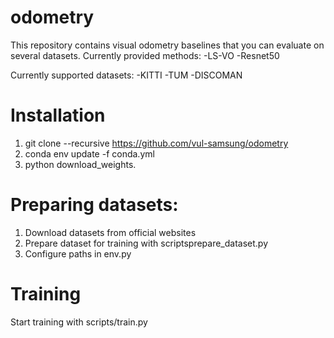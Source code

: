 # odometry

This repository contains visual odometry baselines that you can evaluate on several datasets.
Currently provided methods:
-LS-VO
-Resnet50

Currently supported datasets:
-KITTI
-TUM
-DISCOMAN

# Installation

1. git clone --recursive https://github.com/vul-samsung/odometry
2. conda env update -f conda.yml
3. python download_weights.

# Preparing datasets:
1. Download datasets from official websites
2. Prepare dataset for training with scriptsprepare_dataset.py
3. Configure paths in env.py

# Training
Start training with scripts/train.py 
